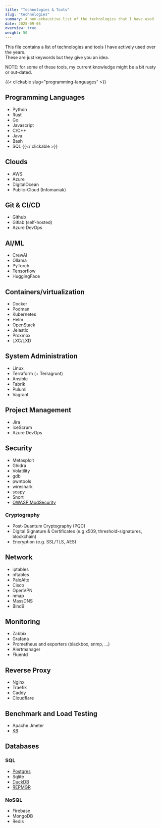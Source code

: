 ```yaml
---
title: "Technologies & Tools"
slug: "technologies"
summary: A non-exhaustive list of the technologies that I have used
date: 2025-09-05
overview: true
weight: 50
---
```


This file contains a list of technologies and tools I have actively used over the years.  
These are just keywords but they give you an idea.  

NOTE: for some of these tools, my current knowledge might be a bit rusty or out-dated.

{{< clickable slug="programming-languages" >}}
## Programming Languages
- Python
- Rust
- Go
- Javascript
- C/C++
- Java
- Bash
- SQL
{{</ clickable >}}

## Clouds
- AWS
- Azure
- DigitalOcean
- Public-Cloud (Infomaniak)

## Git & CI/CD
- Github
- Gitlab (self-hosted)
- Azure DevOps

## AI/ML
- CrewAI
- Ollama
- PyTorch
- Tensorflow
- HuggingFace

## Containers/virtualization
- Docker
- Podman
- Kubernetes
- Helm
- OpenStack
- Jelastic
- Proxmox
- LXC/LXD

## System Administration
- Linux
- Terraform (+ Terragrunt)
- Ansible
- Fabrik
- Pulumi
- Vagrant

## Project Management
- Jira
- IceScrum
- Azure DevOps

## Security

- Metasploit
- Ghidra
- Volatility
- gdb
- pwntools
- wireshark
- scapy
- Snort
- [OWASP ModSecurity](https://owasp.org/www-project-modsecurity/)

### Cryptography
- Post-Quantum Cryptography (PQC)
- Digital Signature & Certificates (e.g x509, threshold-signatures, blockchain)
- Encryption (e.g. SSL/TLS, AES)

## Network
- iptables
- nftables
- PaloAlto
- Cisco
- OpenVPN
- nmap
- MassDNS
- Bind9

## Monitoring
- Zabbix
- Grafana
- Prometheus and exporters (blackbox, snmp, ...)
- Alertmanager
- Fluentd

## Reverse Proxy
- Nginx
- Traefik
- Caddy
- Cloudflare

## Benchmark and Load Testing
- Apache Jmeter
- [K6](https://k6.io/)

## Databases

### SQL
- [Postgres](https://www.postgresql.org/)
- Sqlite
- [DuckDB](https://duckdb.org/)
- [REPMGR](https://www.repmgr.org/)

### NoSQL
- Firebase
- MongoDB
- Redis